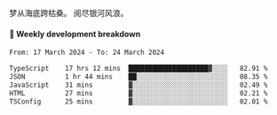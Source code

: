 梦从海底跨枯桑。
阅尽银河风浪。


#### 📝 Weekly development breakdown

<!--START_SECTION:waka-->

```txt
From: 17 March 2024 - To: 24 March 2024

TypeScript    17 hrs 12 mins  ████████████████████▓░░░░   82.91 %
JSON          1 hr 44 mins    ██░░░░░░░░░░░░░░░░░░░░░░░   08.35 %
JavaScript    31 mins         ▓░░░░░░░░░░░░░░░░░░░░░░░░   02.49 %
HTML          27 mins         ▓░░░░░░░░░░░░░░░░░░░░░░░░   02.21 %
TSConfig      25 mins         ▓░░░░░░░░░░░░░░░░░░░░░░░░   02.01 %
```

<!--END_SECTION:waka-->



